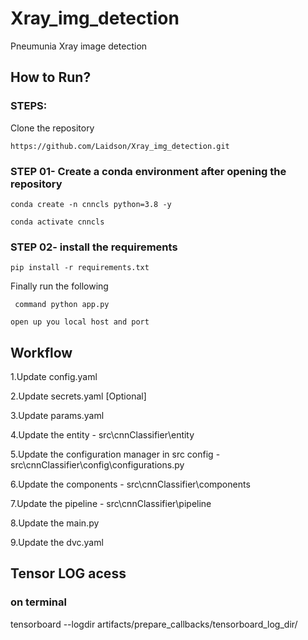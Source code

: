 # Xray_img_detection
Pneumunia Xray image detection

## How to Run?
### STEPS:

Clone the repository

``` https://github.com/Laidson/Xray_img_detection.git ```

### STEP 01- Create a conda environment after opening the repository

``` conda create -n cnncls python=3.8 -y ```

``` conda activate cnncls ```

### STEP 02- install the requirements 

``` pip install -r requirements.txt ```

Finally run the following

``` command python app.py```

```open up you local host and port```

## Workflow

1.Update config.yaml

2.Update secrets.yaml [Optional]

3.Update params.yaml

4.Update the entity - src\cnnClassifier\entity

5.Update the configuration manager in src config - src\cnnClassifier\config\configurations.py

6.Update the components - src\cnnClassifier\components

7.Update the pipeline - src\cnnClassifier\pipeline

8.Update the main.py

9.Update the dvc.yaml

## Tensor LOG acess
### on terminal
tensorboard --logdir artifacts/prepare_callbacks/tensorboard_log_dir/
